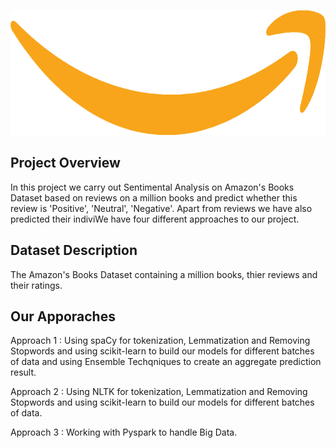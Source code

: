   
<p align="center">
  
<img src="web_logo.png"
     img width="600" img height="200"
     alt="Markdown Monster icon"
      />
</p>

## Project Overview 
In this project we carry out Sentimental Analysis on Amazon's Books Dataset based on reviews on a million books and predict whether this review is 'Positive', 'Neutral', 'Negative'. Apart from reviews we have also predicted their indiviWe have four different approaches to our project.


## Dataset Description 
The Amazon's Books Dataset containing a million books, thier reviews and their ratings.


## Our Apporaches 
Approach 1 : Using spaCy for tokenization, Lemmatization and Removing Stopwords and using scikit-learn to build our models for different batches of data and using Ensemble Techqniques to create an aggregate prediction result.

Approach 2 : Using NLTK for tokenization, Lemmatization and Removing Stopwords and using scikit-learn to build our models for different batches of data.

Approach 3 :  Working with Pyspark to handle Big Data.

